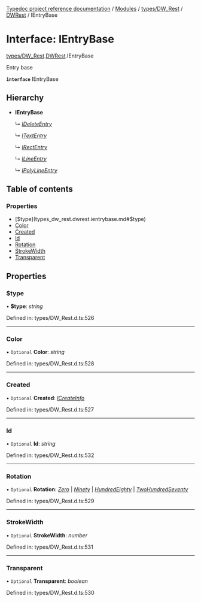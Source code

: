 [Typedoc project reference documentation](../README.md) / [Modules](../modules.md) / [types/DW_Rest](../modules/types_dw_rest.md) / [DWRest](../modules/types_dw_rest.dwrest.md) / IEntryBase

# Interface: IEntryBase

[types/DW_Rest](../modules/types_dw_rest.md).[DWRest](../modules/types_dw_rest.dwrest.md).IEntryBase

Entry base

**`interface`** IEntryBase

## Hierarchy

* **IEntryBase**

  ↳ [*IDeleteEntry*](types_dw_rest.dwrest.ideleteentry.md)

  ↳ [*ITextEntry*](types_dw_rest.dwrest.itextentry.md)

  ↳ [*IRectEntry*](types_dw_rest.dwrest.irectentry.md)

  ↳ [*ILineEntry*](types_dw_rest.dwrest.ilineentry.md)

  ↳ [*IPolyLineEntry*](types_dw_rest.dwrest.ipolylineentry.md)

## Table of contents

### Properties

- [$type](types_dw_rest.dwrest.ientrybase.md#$type)
- [Color](types_dw_rest.dwrest.ientrybase.md#color)
- [Created](types_dw_rest.dwrest.ientrybase.md#created)
- [Id](types_dw_rest.dwrest.ientrybase.md#id)
- [Rotation](types_dw_rest.dwrest.ientrybase.md#rotation)
- [StrokeWidth](types_dw_rest.dwrest.ientrybase.md#strokewidth)
- [Transparent](types_dw_rest.dwrest.ientrybase.md#transparent)

## Properties

### $type

• **$type**: *string*

Defined in: types/DW_Rest.d.ts:526

___

### Color

• `Optional` **Color**: *string*

Defined in: types/DW_Rest.d.ts:528

___

### Created

• `Optional` **Created**: [*ICreateInfo*](types_dw_rest.dwrest.icreateinfo.md)

Defined in: types/DW_Rest.d.ts:527

___

### Id

• `Optional` **Id**: *string*

Defined in: types/DW_Rest.d.ts:532

___

### Rotation

• `Optional` **Rotation**: [*Zero*](../enums/types_dw_rest.dwrest.rotation.md#zero) \| [*Ninety*](../enums/types_dw_rest.dwrest.rotation.md#ninety) \| [*HundredEighty*](../enums/types_dw_rest.dwrest.rotation.md#hundredeighty) \| [*TwoHundredSeventy*](../enums/types_dw_rest.dwrest.rotation.md#twohundredseventy)

Defined in: types/DW_Rest.d.ts:529

___

### StrokeWidth

• `Optional` **StrokeWidth**: *number*

Defined in: types/DW_Rest.d.ts:531

___

### Transparent

• `Optional` **Transparent**: *boolean*

Defined in: types/DW_Rest.d.ts:530
